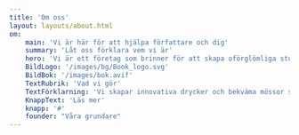 ```yaml
---
title: 'Om oss'
layout: layouts/about.html
om:
    main: 'Vi är här för att hjälpa författare och dig'
    summary: 'Låt oss förklara vem vi är'
    hero: 'Vi är ett företag som brinner för att skapa oförglömliga stunder för alla våra användare. Vi fokuserar på att ändra framtiden för böcker.'
    BildLogo: '/images/bg/Book_logo.svg'
    BildBok: '/images/bok.avif'
    TextRubrik: 'Vad vi gör'
    TextFörklarning: 'Vi skapar innovativa drycker och bekväma mössor som hjälper dig att slappna av, sova bättre och väcka din fantasi. Våra produkter är designade för att förbättra din sömnkvalitet och ge ditt sinne den kreativa boost det förtjänar. Oavsett om du vill ha en djupare vila eller inspirerande drömmar, har vi det du behöver för att låta din fantasi flöda – både dag och natt.'
    KnappText: 'Läs mer'
    knapp: '#'
    founder: "Våra grundare"
---
```


